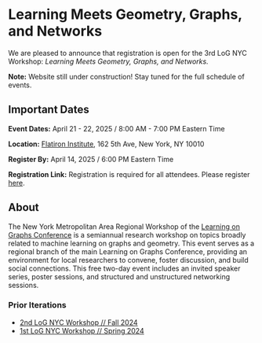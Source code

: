 
# **Learning Meets Geometry, Graphs, and Networks** 

We are pleased to announce that registration is open for the 3rd LoG NYC Workshop: *Learning Meets Geometry, Graphs, and Networks.*

**Note:** Website still under construction! Stay tuned for the full schedule of events.


## Important Dates

**Event Dates:** April 21 - 22, 2025 / 8:00 AM - 7:00 PM Eastern Time

**Location:** [Flatiron Institute](https://www.simonsfoundation.org/flatiron/), 162 5th Ave, New York, NY 10010

**Register By:** April 14, 2025 / 6:00 PM Eastern Time

**Registration Link:** Registration is required for all attendees. Please register [here](https://events.simonsfoundation.org/event/90116c4e-d87a-4943-8bb8-b3b92d0ff398/regProcessStep1:9d11078f-3ba9-4a4e-be59-4d82b9e7a8ca?RefId=Registration).


## About

The New York Metropolitan Area Regional Workshop of the [Learning on Graphs Conference](https://logconference.org/) is a semiannual research workshop on topics broadly related to machine learning on graphs and geometry. This event serves as a regional branch of the main Learning on Graphs Conference, providing an environment for local researchers to convene, foster discussion, and build social connections. This free two-day event includes an invited speaker series, poster sessions, and structured and unstructured networking sessions.

### Prior Iterations

- [2nd LoG NYC Workshop // Fall 2024](https://logmeetupnyc.github.io/)
- [1st LoG NYC Workshop // Spring 2024](https://1stlognycmeetup.github.io/)
